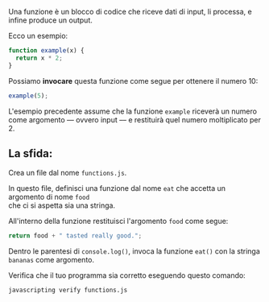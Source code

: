 Una funzione è un blocco di codice che riceve dati di input, li processa, e infine produce un output.

Ecco un esempio:

```js
function example(x) {
  return x * 2;
}
```

Possiamo **invocare** questa funzione come segue per ottenere il numero 10:

```js
example(5);
```

L'esempio precedente assume che la funzione `example` riceverà un numero come argomento –– ovvero input –– e restituirà quel numero moltiplicato per 2.

## La sfida:

Crea un file dal nome `functions.js`.

In questo file, definisci una funzione dal nome `eat` che accetta un argomento di nome `food`  
che ci si aspetta sia una stringa.

All'interno della funzione restituisci l'argomento `food` come segue:

```js
return food + " tasted really good.";
```

Dentro le parentesi di `console.log()`, invoca la funzione `eat()` con la stringa `bananas` come argomento.

Verifica che il tuo programma sia corretto eseguendo questo comando:

```bash
javascripting verify functions.js
```
